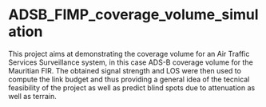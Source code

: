 # ADSB_FIMP_coverage_volume_simulation
This project aims at demonstrating the coverage volume for an Air Traffic Services Surveillance system, in this case ADS-B coverage volume for the Mauritian FIR. The obtained signal strength and LOS were then used to compute the link budget and thus providing a general idea of the tecnical feasibility of the project as well as predict blind spots due to attenuation as well as terrain. 
